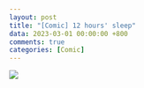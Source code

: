 ```yaml
---
layout: post
title: "[Comic] 12 hours' sleep"
data: 2023-03-01 00:00:00 +800
comments: true
categories: [Comic]
---
```


![](/MyBlog/images/12-hours-sleep-big.gif)



